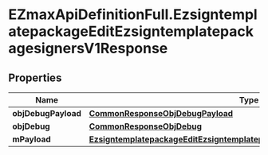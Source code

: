 # EZmaxApiDefinitionFull.EzsigntemplatepackageEditEzsigntemplatepackagesignersV1Response

## Properties

Name | Type | Description | Notes
------------ | ------------- | ------------- | -------------
**objDebugPayload** | [**CommonResponseObjDebugPayload**](CommonResponseObjDebugPayload.md) |  | 
**objDebug** | [**CommonResponseObjDebug**](CommonResponseObjDebug.md) |  | [optional] 
**mPayload** | [**EzsigntemplatepackageEditEzsigntemplatepackagesignersV1ResponseMPayload**](EzsigntemplatepackageEditEzsigntemplatepackagesignersV1ResponseMPayload.md) |  | 


